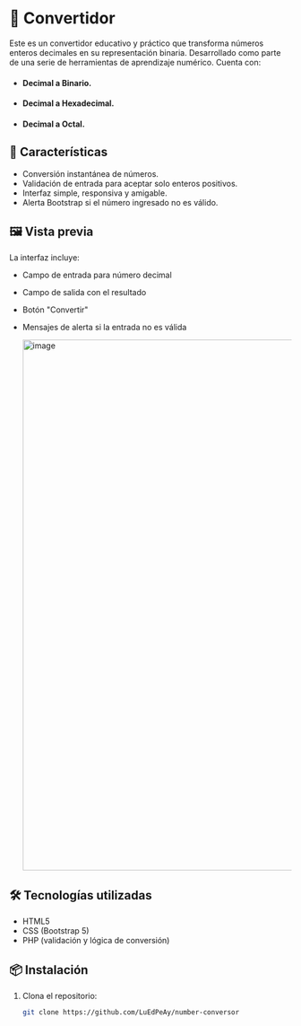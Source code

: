# 🔢 Convertidor

Este es un convertidor educativo y práctico que transforma números enteros decimales en su representación binaria. Desarrollado como parte de una serie de herramientas de aprendizaje numérico. Cuenta con:

- #### Decimal a Binario.
- #### Decimal a Hexadecimal.
- #### Decimal a Octal.

## 🚀 Características

- Conversión instantánea de números.
- Validación de entrada para aceptar solo enteros positivos.
- Interfaz simple, responsiva y amigable.
- Alerta Bootstrap si el número ingresado no es válido.

## 🖼️ Vista previa

La interfaz incluye:
- Campo de entrada para número decimal
- Campo de salida con el resultado
- Botón "Convertir"
- Mensajes de alerta si la entrada no es válida

  <img width="1906" height="946" alt="image" src="https://github.com/user-attachments/assets/ba917c5a-d31e-4937-a643-784fc70d42ca" />

## 🛠️ Tecnologías utilizadas

- HTML5
- CSS (Bootstrap 5)
- PHP (validación y lógica de conversión)

## 📦 Instalación

1. Clona el repositorio:
   ```bash
   git clone https://github.com/LuEdPeAy/number-conversor
